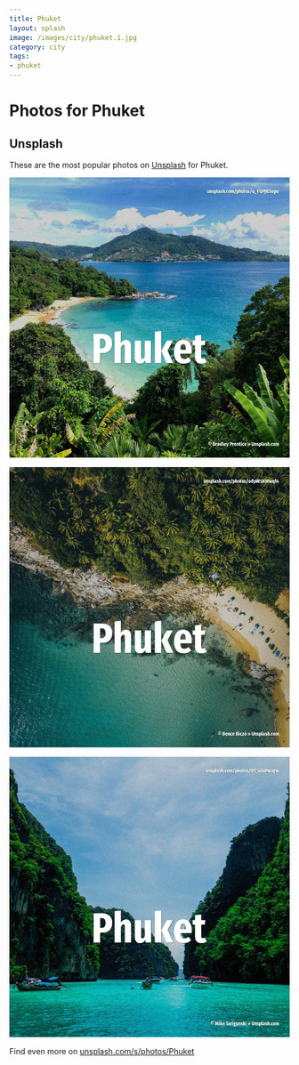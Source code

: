 ```yaml
---
title: Phuket
layout: splash
image: /images/city/phuket.1.jpg
category: city
tags:
- phuket
---
```

# Photos for Phuket

## Unsplash

These are the most popular photos on [Unsplash](https://unsplash.com) for Phuket.

![Phuket](/images/city/phuket.1.jpg)

![Phuket](/images/city/phuket.2.jpg)

![Phuket](/images/city/phuket.3.jpg)

Find even more on [unsplash.com/s/photos/Phuket](https://unsplash.com/s/photos/Phuket)